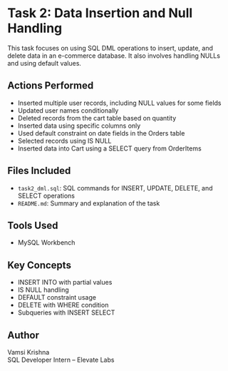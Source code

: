 # Task 2: Data Insertion and Null Handling

This task focuses on using SQL DML operations to insert, update, and delete data in an e-commerce database. It also involves handling NULLs and using default values.

## Actions Performed

- Inserted multiple user records, including NULL values for some fields
- Updated user names conditionally
- Deleted records from the cart table based on quantity
- Inserted data using specific columns only
- Used default constraint on date fields in the Orders table
- Selected records using IS NULL
- Inserted data into Cart using a SELECT query from OrderItems

## Files Included

- `task2_dml.sql`: SQL commands for INSERT, UPDATE, DELETE, and SELECT operations
- `README.md`: Summary and explanation of the task

## Tools Used

- MySQL Workbench

## Key Concepts

- INSERT INTO with partial values
- IS NULL handling
- DEFAULT constraint usage
- DELETE with WHERE condition
- Subqueries with INSERT SELECT

## Author

Vamsi Krishna  
SQL Developer Intern – Elevate Labs